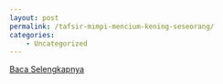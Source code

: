 ```yaml
---
layout: post
permalink: /tafsir-mimpi-mencium-kening-seseorang/
categories:
    - Uncategorized
---
```


[Baca Selengkapnya](/01)